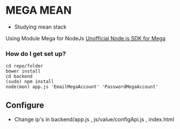 # MEGA MEAN #

- Studying mean stack

Using Module Mega for NodeJs [Unofficial Node.js SDK for Mega](https://github.com/tonistiigi/mega) 

### How do I get set up? ###

```
cd repo/folder
bower install
cd backend
(sudo) npm install
node(mon) app.js 'EmailMegaAccount' 'PasswordMegaAccount'
```

## Configure
- Change ip's in backend/app.js , js/value/configApi.js , index.html
